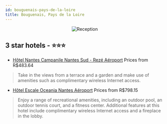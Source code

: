 ```yaml
---
id: bouguenais-pays-de-la-loire
title: Bouguenais, Pays de la Loire
---
```


<center><img src="https://i.travelapi.com/hotels/14000000/13240000/13231400/13231353/c7e1f4eb_z.jpg" alt="Reception" /></center>


##  3 star hotels - ⭐️⭐️⭐️

-    [Hôtel Nantes Campanile Nantes Sud - Rezé Aéroport](https://us.hurb.com/hotels/bouguenais/hotel-nantes-campanile-nantes-sud-reze-aeroport-JNP-JP826871?cmp=18055) Prices from R$483.64
   > Take in the views from a terrace and a garden and make use of amenities such as complimentary wireless Internet access.
-    [Hôtel Escale Oceania Nantes Aéroport](https://us.hurb.com/hotels/bouguenais/hotel-escale-oceania-nantes-aeroport-JNP-JP157722?cmp=18055) Prices from R$798.15
   > Enjoy a range of recreational amenities, including an outdoor pool, an outdoor tennis court, and a fitness center. Additional features at this hotel include complimentary wireless Internet access and a fireplace in the lobby.
